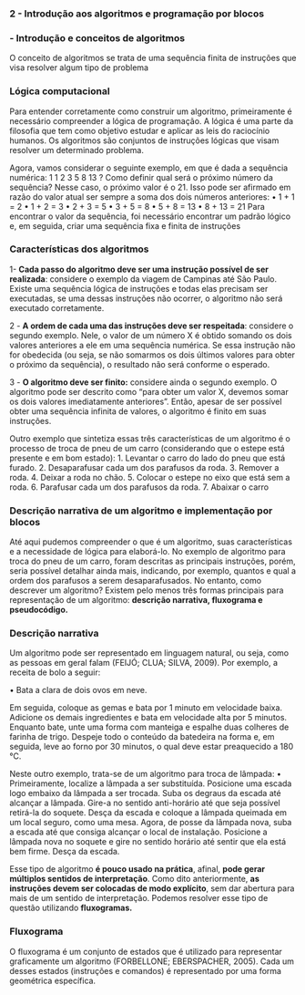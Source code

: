 ### 2 - Introdução aos algoritmos e programação por blocos
### - Introdução e conceitos de algoritmos

O  conceito de algoritmos se trata de uma sequência finita de instruções que visa resolver algum tipo de problema

### Lógica computacional 

Para entender corretamente como construir um algoritmo, primeiramente é necessário compreender a lógica de programação. A lógica é uma parte da filosofia que tem como objetivo estudar e aplicar as leis do raciocínio humanos. Os algoritmos são conjuntos de instruções lógicas que visam resolver um determinado problema. 

Agora, vamos considerar o seguinte exemplo, em que é dada a sequência numérica: 1 1 2 3 5 8 13 ? Como definir qual será o próximo número da sequência? Nesse caso, o próximo valor é o 21. Isso pode ser afirmado em razão do valor atual ser sempre a soma dos dois números anteriores:
• 1 + 1 = 2 
• 1 + 2 = 3 
• 2 + 3 = 5 
• 3 + 5 = 8 
• 5 + 8 = 13 
• 8 + 13 = 21 
Para encontrar o valor da sequência, foi necessário encontrar um padrão lógico e, em seguida, criar uma sequência fixa e finita de instruções

### Características dos algoritmos

1- **Cada passo do algoritmo deve ser uma instrução possível de ser realizada**: considere o exemplo da viagem de Campinas até São Paulo. Existe uma sequência lógica de instruções e todas elas precisam ser executadas, se uma dessas instruções não ocorrer, o algoritmo não será executado corretamente. 

2 - **A ordem de cada uma das instruções deve ser respeitada**: considere o segundo exemplo. Nele, o valor de um número X é obtido somando os dois valores anteriores a ele em uma sequência numérica. Se essa instrução não for obedecida (ou seja, se não somarmos os dois últimos valores para obter o próximo da sequência), o resultado não será conforme o esperado. 

3 - **O algoritmo deve ser finito:** considere ainda o segundo exemplo. O algoritmo pode ser descrito como “para obter um valor X, devemos somar os dois valores imediatamente anteriores”. Então, apesar de ser possível obter uma sequência infinita de valores, o algoritmo é finito em suas instruções. 

Outro exemplo que sintetiza essas três características de um algoritmo é o processo de troca de pneu de um carro (considerando que o estepe está presente e em bom estado): 1. Levantar o carro do lado do pneu que está furado. 2. Desaparafusar cada um dos parafusos da roda. 3. Remover a roda. 4. Deixar a roda no chão. 5. Colocar o estepe no eixo que está sem a roda. 6. Parafusar cada um dos parafusos da roda. 7. Abaixar o carro

### Descrição narrativa de um algoritmo e implementação por blocos

Até aqui pudemos compreender o que é um algoritmo, suas características e a necessidade de lógica para elaborá-lo. No exemplo de algoritmo para troca do pneu de um carro, foram descritas as principais instruções, porém, seria possível detalhar ainda mais, indicando, por exemplo, quantos e qual a ordem dos parafusos a serem desaparafusados. No entanto, como descrever um algoritmo? Existem pelo menos três formas principais para representação de um algoritmo: **descrição narrativa, fluxograma e pseudocódigo.**

### Descrição narrativa

Um algoritmo pode ser representado em linguagem natural, ou seja, como as pessoas em geral falam (FEIJÓ; CLUA; SILVA, 2009). 
Por exemplo, a receita de bolo a seguir: 

• Bata a clara de dois ovos em neve. 

Em seguida, coloque as gemas e bata por 1 minuto em velocidade baixa. Adicione os demais ingredientes e bata em velocidade alta por 5 minutos. Enquanto bate, unte uma forma com manteiga e espalhe duas colheres de farinha de trigo. Despeje todo o conteúdo da batedeira na forma e, em seguida, leve ao forno por 30 minutos, o qual deve estar preaquecido a 180 °C. 

Neste outro exemplo, trata-se de um algoritmo para troca de lâmpada: • Primeiramente, localize a lâmpada a ser substituída. Posicione uma escada logo embaixo da lâmpada a ser trocada. Suba os degraus da escada até alcançar a lâmpada. Gire-a no sentido anti-horário até que seja possível retirá-la do soquete. Desça da escada e coloque a lâmpada queimada em um local seguro, como uma mesa. Agora, de posse da lâmpada nova, suba a escada até que consiga alcançar o local de instalação. Posicione a lâmpada nova no soquete e gire no sentido horário até sentir que ela está bem firme. Desça da escada.

Esse tipo de algoritmo **é pouco usado na prática**, afinal, **pode gerar múltiplos sentidos de interpretação**.
Como dito anteriormente, **as instruções devem ser colocadas de modo explícito**, sem dar abertura para mais de um sentido de interpretação. Podemos resolver esse tipo de questão utilizando **fluxogramas.**

### Fluxograma
O fluxograma é um conjunto de estados que é utilizado para representar graficamente um algoritmo (FORBELLONE; EBERSPACHER, 2005). Cada um desses estados (instruções e comandos) é representado por uma forma geométrica específica.